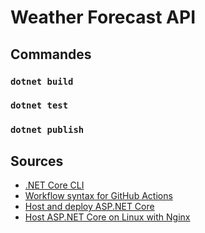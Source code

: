 # Weather Forecast API

## Commandes

### `dotnet build`

### `dotnet test`

### `dotnet publish`

## Sources

- [.NET Core CLI](https://docs.microsoft.com/en-us/dotnet/core/tools/)
- [Workflow syntax for GitHub Actions](https://docs.github.com/en/free-pro-team@latest/actions/reference/workflow-syntax-for-github-actions)
- [Host and deploy ASP.NET Core](https://docs.microsoft.com/en-us/aspnet/core/host-and-deploy/?view=aspnetcore-3.1)
- [Host ASP.NET Core on Linux with Nginx](https://docs.microsoft.com/en-us/aspnet/core/host-and-deploy/linux-nginx?view=aspnetcore-3.1)
